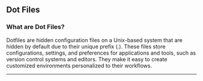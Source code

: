 Dot Files
---

<h3>What are Dot Files?</h3>
Dotfiles are hidden configuration files on a Unix-based system that are hidden by default due to their unique prefix (.). These files store configurations, settings, and preferences for applications and tools, such as version control systems and editors. They make it easy to create customized environments personalized to their workflows.<br> 

---
